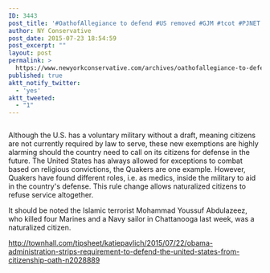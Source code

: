 ```yaml
---
ID: 3443
post_title: '#OathofAllegiance to defend #US removed #GJM #tcot #PJNET'
author: NY Conservative
post_date: 2015-07-23 18:54:59
post_excerpt: ""
layout: post
permalink: >
  https://www.newyorkconservative.com/archives/oathofallegiance-to-defend-us-removed-gjm-tcot-pjnet/
published: true
aktt_notify_twitter:
  - 'yes'
aktt_tweeted:
  - "1"
---
```

<p><img src="http://www.newyorkconservative.com/wp-content/uploads/2015/07/072315_2254_OathofAlleg1.jpg" alt=""/>
	</p><p>Although the U.S. has a voluntary military without a draft, meaning citizens are not currently required by law to serve, these new exemptions are highly alarming should the country need to call on its citizens for defense in the future. The United States has always allowed for exceptions to combat based on religious convictions, the Quakers are one example. However, Quakers have found different roles, i.e. as medics, inside the military to aid in the country's defense. This rule change allows naturalized citizens to refuse service altogether. 
</p><p>It should be noted the Islamic terrorist Mohammad Youssuf Abdulazeez, who killed four Marines and a Navy sailor in Chattanooga last week, was a naturalized citizen. 
</p><p><a href="http://townhall.com/tipsheet/katiepavlich/2015/07/22/obama-administration-strips-requirement-to-defend-the-united-states-from-citizenship-oath-n2028889">http://townhall.com/tipsheet/katiepavlich/2015/07/22/obama-administration-strips-requirement-to-defend-the-united-states-from-citizenship-oath-n2028889</a>
	</p>